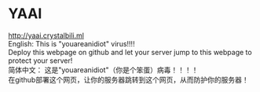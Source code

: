 # YAAI
http://yaai.crystalbili.ml<br>
English:
This is "youareanidiot" virus!!!!<br>
Deploy this webpage on github and let your server jump to this webpage to protect your server!<br>
简体中文：
这是"youareanidiot"（你是个笨蛋）病毒！！！！<br>
在github部署这个网页，让你的服务器跳转到这个网页，从而防护你的服务器！
